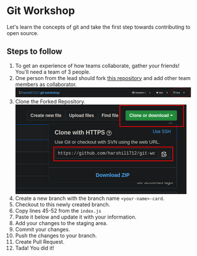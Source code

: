# Git Workshop

Let's learn the concepts of git and take the first step towards contributing to open source.

## Steps to follow

1. To get an experience of how teams collaborate, gather your friends! You'll need a team of 3 people.
1. One person from the lead should fork [this repository](https://github.com/harshil1712/git-workshop) and add other team members as collaborator.
![](./fork.png)
1. Clone the Forked Repository. <br>
![](./clone.png)
1. Create a new branch with the branch name `<your-name>-card`.
1. Checkout to this newly created branch.
1. Copy lines 45-52 from the `index.js`
1. Paste it below and update it with your information.
1. Add your changes to the staging area.
1. Commit your changes.
1. Push the changes to your branch.
1. Create Pull Request.
1. Tada! You did it!